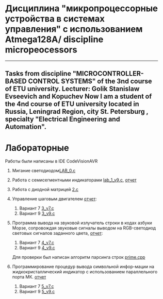 #  Дисциплина "микропроцессорные устройства в системах управления" с использованием Atmega128A/ discipline micropeocessors

---
Tasks from discipline "MICROCONTROLLER-BASED CONTROL 
SYSTEMS" of the 3nd course of ETU university.
 Lecturer: Golik Stanislaw Evseevich and Kopuchev  Now I am a student of the 
 4nd course of ETU university located in Russia, Leningrad Region, city St. 
 Petersburg , specialty "Electrical Engineering and Automation". 
 ---
 # Лабораторные

Работы были написаны в IDE CodeVisionAVR
 
 1. Мигание светодиодом[LAB_0.c](lab0/LAB_0.c)
 2. Работа с семисегментными индикаторами [lab_1_v9.c](lab_1/lab_1_v9.c), [отчет](lab_1/1.pdf)
 3. Работа с диодной матрицей [2.c](lab_2/2.c)
 3. Управление шаговым двигателем [отчет](3.pdf):
    1. Вариант 7 [3_v7.c](lab_3/3_v7.c)
	2. Вариант 9 [3_v9.c](lab_3/3_v9.c)
 4. Программа вывода на звуковой излучатель строки в кодах азбуки Морзе, сопровождая звуковые сигналы выводом на 
 RGB-светодиод световых сигналов заданного цвета, [отчет](lab_4/4_v7.pdf):
	1. Вариант 7 [4_v7.c](lab_4/4_v7.c)
	2. Вариант 9 [4_v9.c](lab_4/4_v9.c)
	
    Для проверки был написан алгоритм парсинга строк [prime.cpp](lab_4/prime.cpp)
 5. Программирование процедур вывода символьной инфор-мации на 
жидкокристаллический индикатор с использованием параллельного порта МК. [отчет](lab_5/5.pdf)
	1. Вариант 7 [5_v7.c](lab_5/5_v7.c)
	2. Вариант 9 [5_v9.c](lab_5/5_v9.c)	
 